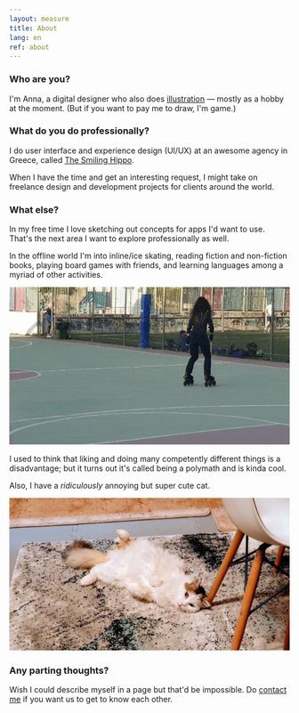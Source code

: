 ```yaml
---
layout: measure
title: About
lang: en
ref: about
---
```


### Who are you?
I'm Anna, a digital designer who also does [illustration](/{{page.lang}}/graphics) — mostly as a hobby at the moment. (But if you want to pay me to draw, I'm game.)

### What do you do professionally?

I do user interface and experience design (UI/UX) at an awesome agency in Greece, called [The Smiling Hippo](https://www.thesmilinghippo.com/).

When I have the time and get an interesting request, I might take on freelance design and development projects for clients around the world.

### What else?

In my free time I love sketching out concepts for apps I'd want to use. That's the next area I want to explore professionally as well.

In the offline world I'm into inline/ice skating, reading fiction and non-fiction books, playing board games with friends, and learning languages among a myriad of other activities. 

![](/assets/skate-circle-2.gif)

I used to think that liking and doing many competently different things is a disadvantage; but it turns out it's called being a polymath and is kinda cool.

Also, I have a *ridiculously* annoying but super cute cat.

![](/assets/hioni.jpg)

### Any parting thoughts?

Wish I could describe myself in a page but that'd be impossible. Do [contact me](/{{page.lang}}/contact) if you want us to get to know each other.